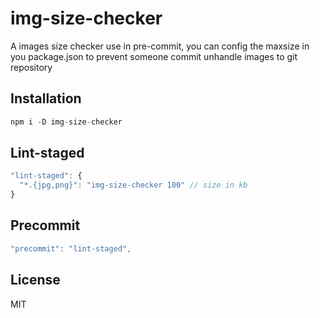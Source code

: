 # img-size-checker
A images size checker use in pre-commit, you can config the maxsize in you package.json to prevent someone commit unhandle images to git repository


## Installation

```js
npm i -D img-size-checker
```

## Lint-staged

```js
"lint-staged": {
  "*.{jpg,png}": "img-size-checker 100" // size in kb
}
```

## Precommit
```js
"precommit": "lint-staged",
```

## License

  MIT